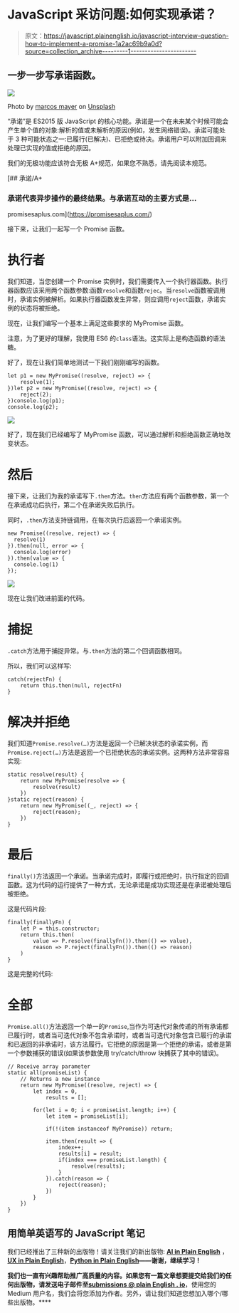 # JavaScript 采访问题:如何实现承诺？

> 原文：<https://javascript.plainenglish.io/javascript-interview-question-how-to-implement-a-promise-1a2ac69b9a0d?source=collection_archive---------1----------------------->

## 一步一步写承诺函数。

![](img/5616eefb3f2f2f33edab695ccb72dffa.png)

Photo by [marcos mayer](https://unsplash.com/@mmayyer?utm_source=medium&utm_medium=referral) on [Unsplash](https://unsplash.com?utm_source=medium&utm_medium=referral)

“承诺”是 ES2015 版 JavaScript 的核心功能。承诺是一个在未来某个时候可能会产生单个值的对象:解析的值或未解析的原因(例如，发生网络错误)。承诺可能处于 3 种可能状态之一:已履行(已解决)、已拒绝或待决。承诺用户可以附加回调来处理已实现的值或拒绝的原因。

我们的无极功能应该符合无极 A+规范，如果您不熟悉，请先阅读本规范。

 [## 承诺/A+

### 承诺代表异步操作的最终结果。与承诺互动的主要方式是…

promisesaplus.com](https://promisesaplus.com/) 

接下来，让我们一起写一个 Promise 函数。

# 执行者

我们知道，当您创建一个 Promise 实例时，我们需要传入一个执行器函数。执行器函数应该采用两个函数参数:函数`resolve`和函数`rejec`。当`resolve`函数被调用时，承诺实例被解析。如果执行器函数发生异常，则应调用`reject`函数，承诺实例的状态将被拒绝。

现在，让我们编写一个基本上满足这些要求的 MyPromise 函数。

注意，为了更好的理解，我使用 ES6 的`class`语法。这实际上是构造函数的语法糖。

好了，现在让我们简单地测试一下我们刚刚编写的函数。

```
let p1 = new MyPromise((resolve, reject) => {
    resolve(1);
})let p2 = new MyPromise((resolve, reject) => {
    reject(2);
})console.log(p1);
console.log(p2);
```

![](img/20f49cca8a07ed3a74ec4ccbe5ea588c.png)

好了，现在我们已经编写了 MyPromise 函数，可以通过解析和拒绝函数正确地改变状态。

# 然后

接下来，让我们为我的承诺写下`.then`方法。`then`方法应有两个函数参数，第一个在承诺成功后执行，第二个在承诺失败后执行。

同时，`.then`方法支持链调用，在每次执行后返回一个承诺实例。

```
new Promise((resolve, reject) => {
  resolve(1)
}).then(null, error => {
  console.log(error)
}).then(value => {
  console.log(1)
});
```

![](img/da34a4c1d6b7f3d489c737198399f9ba.png)

现在让我们改进前面的代码。

# 捕捉

`.catch`方法用于捕捉异常。与`.then`方法的第二个回调函数相同。

所以，我们可以这样写:

```
catch(rejectFn) {
    return this.then(null, rejectFn)
}
```

# 解决并拒绝

我们知道`Promise.resolve(…)`方法是返回一个已解决状态的承诺实例，而`Promise.reject(…)`方法是返回一个已拒绝状态的承诺实例。这两种方法非常容易实现:

```
static resolve(result) {
    return new MyPromise(resolve => {
        resolve(result)
    })
}static reject(reason) {
    return new MyPromise((_, reject) => {
        reject(reason);
    })
}
```

# 最后

`finally()`方法返回一个承诺。当承诺完成时，即履行或拒绝时，执行指定的回调函数。这为代码的运行提供了一种方式，无论承诺是成功实现还是在承诺被处理后被拒绝。

这是代码片段:

```
finally(finallyFn) {
    let P = this.constructor;
    return this.then(
        value => P.resolve(finallyFn()).then(() => value),
        reason => P.reject(finallyFn()).then(() => reason)
    )
}
```

这是完整的代码:

# 全部

`Promise.all()`方法返回一个单一的`Promise`,当作为可迭代对象传递的所有承诺都已履行时，或者当可迭代对象不包含承诺时，或者当可迭代对象包含已履行的承诺和已返回的非承诺时，该方法履行。它拒绝的原因是第一个拒绝的承诺，或者是第一个参数捕获的错误(如果该参数使用 try/catch/throw 块捕获了其中的错误)。

```
// Receive array parameter
static all(promiseList) {
    // Returns a new instance
    return new MyPromise((resolve, reject) => {
        let index = 0,     
            results = []; 

        for(let i = 0; i < promiseList.length; i++) {
            let item = promiseList[i];

            if(!(item instanceof MyPromise)) return;

            item.then(result => {
                index++;
                results[i] = result;
                if(index === promiseList.length) {
                    resolve(results);
                }
            }).catch(reason => {
                reject(reason);
            })
        }
    })
}
```

## **用简单英语写的 JavaScript 笔记**

我们已经推出了三种新的出版物！请关注我们的新出版物: [**AI in Plain English**](https://medium.com/ai-in-plain-english) ，[**UX in Plain English**](https://medium.com/ux-in-plain-english)，[**Python in Plain English**](https://medium.com/python-in-plain-english)**——谢谢，继续学习！**

**我们也一直有兴趣帮助推广高质量的内容。如果您有一篇文章想要提交给我们的任何出版物，请发送电子邮件至[**submissions @ plain English . io**](mailto:submissions@plainenglish.io)**，使用您的 Medium 用户名，我们会将您添加为作者。另外，请让我们知道您想加入哪个/哪些出版物。****